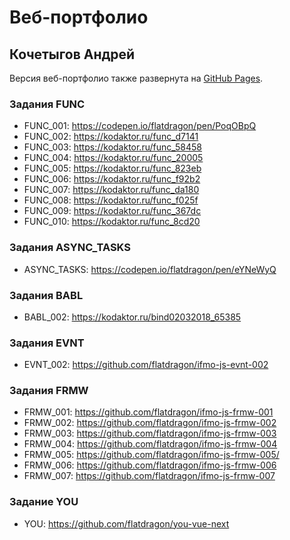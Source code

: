 # Веб-портфолио
## Кочетыгов Андрей
Версия веб-портфолио также развернута на [GitHub Pages](https://flatdragon.github.io/ifmo-js-protfolio/).

### Задания FUNC
* FUNC_001: https://codepen.io/flatdragon/pen/PoqOBpQ
* FUNC_002: https://kodaktor.ru/func_d7141
* FUNC_003: https://kodaktor.ru/func_58458
* FUNC_004: https://kodaktor.ru/func_20005
* FUNC_005: https://kodaktor.ru/func_823eb
* FUNC_006: https://kodaktor.ru/func_f92b2
* FUNC_007: https://kodaktor.ru/func_da180
* FUNC_008: https://kodaktor.ru/func_f025f
* FUNC_009: https://kodaktor.ru/func_367dc
* FUNC_010: https://kodaktor.ru/func_8cd20

### Задания ASYNC_TASKS
* ASYNC_TASKS: https://codepen.io/flatdragon/pen/eYNeWyQ

### Задания BABL
* BABL_002: https://kodaktor.ru/bind02032018_65385

### Задания EVNT
* EVNT_002: https://github.com/flatdragon/ifmo-js-evnt-002

### Задания FRMW
* FRMW_001: https://github.com/flatdragon/ifmo-js-frmw-001
* FRMW_002: https://github.com/flatdragon/ifmo-js-frmw-002
* FRMW_003: https://github.com/flatdragon/ifmo-js-frmw-003
* FRMW_004: https://github.com/flatdragon/ifmo-js-frmw-004
* FRMW_005: https://github.com/flatdragon/ifmo-js-frmw-005/
* FRMW_006: https://github.com/flatdragon/ifmo-js-frmw-006
* FRMW_007: https://github.com/flatdragon/ifmo-js-frmw-007

### Задание YOU
* YOU: https://github.com/flatdragon/you-vue-next